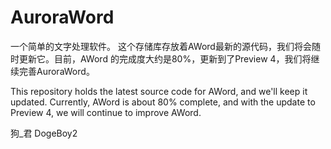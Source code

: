 # AuroraWord
一个简单的文字处理软件。
这个存储库存放着AWord最新的源代码，我们将会随时更新它。目前，AWord 的完成度大约是80%，更新到了Preview 4，我们将继续完善AuroraWord。

This repository holds the latest source code for AWord, and we'll keep it updated. Currently,
AWord is about 80% complete, and with the update to Preview 4, we will continue to improve AWord.

狗_君 DogeBoy2
